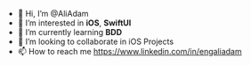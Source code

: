 - 👋 Hi, I’m @AliAdam
- 👀 I’m interested in **iOS**, **SwiftUI**
- 🌱 I’m currently learning **BDD**
- 💞️ I’m looking to collaborate in iOS Projects
- 📫 How to reach me 
https://www.linkedin.com/in/engaliadam
